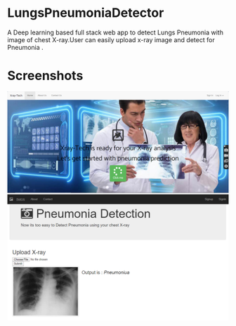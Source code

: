 # LungsPneumoniaDetector
A Deep learning based full stack web app to detect Lungs Pneumonia with image of chest X-ray.User can easily upload x-ray image and detect for Pneumonia .

# Screenshots
[![GRAPHIC HERE](https://github.com/Anujg935/LungsPneumoniaDetector/blob/master/Screenshots/HomePage.png?raw=true)]()
[![GRAPHIC HERE](https://github.com/Anujg935/LungsPneumoniaDetector/blob/master/Screenshots/pred.png?raw=true)]()

